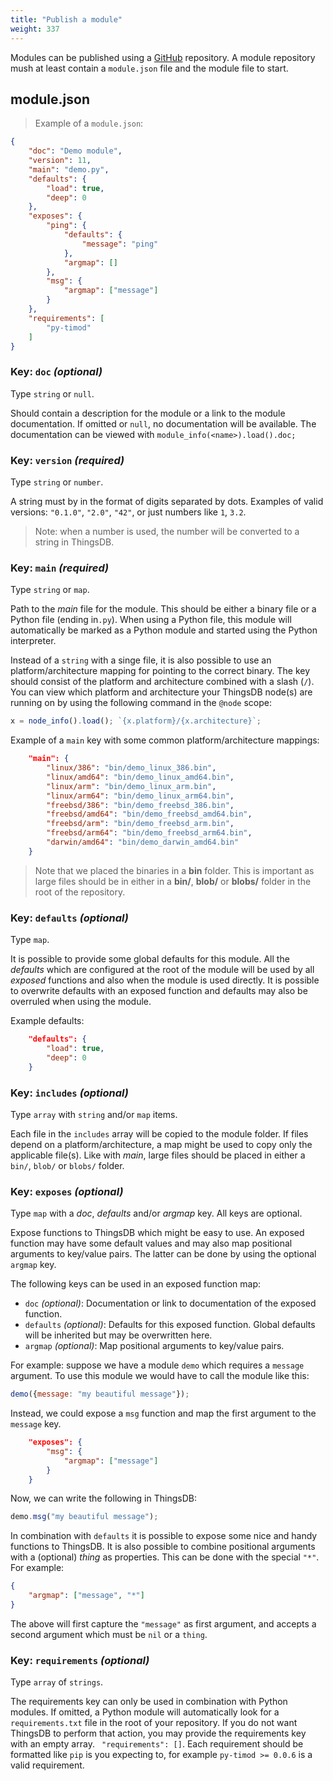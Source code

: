 ```yaml
---
title: "Publish a module"
weight: 337
---
```


Modules can be published using a [GitHub](https://github.com) repository. A module repository mush at least contain a `module.json` file and the module file to start.

## module.json

> Example of a `module.json`:

```json
{
    "doc": "Demo module",
    "version": 11,
    "main": "demo.py",
    "defaults": {
        "load": true,
        "deep": 0
    },
    "exposes": {
        "ping": {
            "defaults": {
                "message": "ping"
            },
            "argmap": []
        },
        "msg": {
            "argmap": ["message"]
        }
    },
    "requirements": [
        "py-timod"
    ]
}
```

### Key: `doc` *(optional)*

Type `string` or `null`.

Should contain a description for the module or a link to the module documentation. If omitted or `null`, no documentation will be available. The documentation can be viewed with `module_info(<name>).load().doc;`

### Key: `version` *(required)*

Type `string` or `number`.

A string must by in the format of digits separated by dots.
Examples of valid versions: `"0.1.0"`, `"2.0"`, `"42"`, or just numbers like `1`, `3.2`.

> Note: when a number is used, the number will be converted to a string in ThingsDB.

### Key: `main` *(required)*

Type `string` or `map`.

Path to the *main* file for the module. This should be either a binary file or a Python file (ending in`.py`). When using a Python file, this module will automatically be marked as a Python module and started using the Python interpreter.

Instead of a `string` with a singe file, it is also possible to use an platform/architecture mapping for pointing to the correct binary.
The key should consist of the platform and architecture combined with a slash (`/`). You can view which platform and architecture your ThingsDB node(s) are running on by using the following command in the `@node` scope:

```javascript
x = node_info().load(); `{x.platform}/{x.architecture}`;
```

Example of a `main` key with some common platform/architecture mappings:

```json
    "main": {
        "linux/386": "bin/demo_linux_386.bin",
        "linux/amd64": "bin/demo_linux_amd64.bin",
        "linux/arm": "bin/demo_linux_arm.bin",
        "linux/arm64": "bin/demo_linux_arm64.bin",
        "freebsd/386": "bin/demo_freebsd_386.bin",
        "freebsd/amd64": "bin/demo_freebsd_amd64.bin",
        "freebsd/arm": "bin/demo_freebsd_arm.bin",
        "freebsd/arm64": "bin/demo_freebsd_arm64.bin",
        "darwin/amd64": "bin/demo_darwin_amd64.bin"
    }
```

> Note that we placed the binaries in a **bin** folder. This is important as large files should be in either in a **bin/**, **blob/** or **blobs/** folder in the root of the repository.

### Key: `defaults` *(optional)*

Type `map`.

It is possible to provide some global defaults for this module. All the *defaults* which are configured at the root of the module will be used by all *exposed* functions and also when the module is used directly. It is possible to overwrite defaults with an exposed function and defaults may also be overruled when using the module.

Example defaults:

```json
    "defaults": {
        "load": true,
        "deep": 0
    }
```

### Key: `includes` *(optional)*

Type `array` with `string` and/or `map` items.

Each file in the `includes` array will be copied to the module folder. If files depend on a platform/architecture, a map might be used to copy only the applicable file(s). Like with *main*, large files should be placed in either a `bin/`, `blob/` or `blobs/` folder.

### Key: `exposes` *(optional)*

Type `map` with a *doc*, *defaults* and/or *argmap* key. All keys are optional.

Expose functions to ThingsDB which might be easy to use. An exposed function may have some default values and may also map positional arguments to key/value pairs. The latter can be done by using the optional `argmap` key.

The following keys can be used in an exposed function map:

- `doc` *(optional)*: Documentation or link to documentation of the exposed function.
- `defaults` *(optional)*: Defaults for this exposed function. Global defaults will be inherited but may be overwritten here.
- `argmap` *(optional)*: Map positional arguments to key/value pairs.

For example: suppose we have a module `demo` which requires a `message` argument. To use this module we would have to call the module like this:

```javascript
demo({message: "my beautiful message"});
```

Instead, we could expose a `msg` function and map the first argument to the `message` key.

```json
    "exposes": {
        "msg": {
            "argmap": ["message"]
        }
    }
```

Now, we can write the following in ThingsDB:

```javascript
demo.msg("my beautiful message");
```

In combination with `defaults` it is possible to expose some nice and handy functions to ThingsDB. It is also possible to combine positional arguments with a (optional) *thing* as properties. This can be done with the special `"*"`.  For example:

```json
{
    "argmap": ["message", "*"]
}
```

The above will first capture the `"message"` as first argument, and accepts a second argument which must be `nil` or a `thing`.

### Key: `requirements` *(optional)*

Type `array` of `strings`.

The requirements key can only be used in combination with Python modules. If omitted, a Python module will automatically look for a `requirements.txt` file in the root of your repository. If you do not want ThingsDB to perform that action, you may provide the requirements key with an empty array. ` "requirements": []`. Each requirement should be formatted like `pip` is you expecting to, for example `py-timod >= 0.0.6` is a valid requirement.





